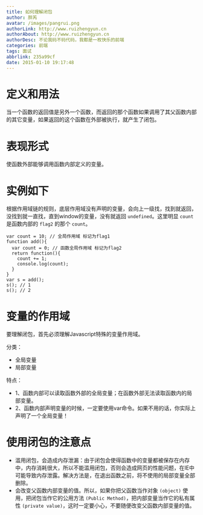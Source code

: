 ```yaml
---
title: 如何理解闭包
author: 胖芮
avatar: /images/pangrui.png
authorLink: http://www.ruizhengyun.cn
authorAbout: http://www.ruizhengyun.cn
authorDesc: 不论我码不码代码，我都是一枚快乐的前端
categories: 前端
tags: 面试
abbrlink: 235a99cf
date: 2015-01-10 19:17:48
---
```

# 定义和用法
当一个函数的返回值是另外一个函数，而返回的那个函数如果调用了其父函数内部的其它变量，如果返回的这个函数在外部被执行，就产生了闭包。

# 表现形式
使函数外部能够调用函数内部定义的变量。
<!--more-->
# 实例如下
根据作用域链的规则，底层作用域没有声明的变量，会向上一级找，找到就返回，没找到就一直找，直到window的变量，没有就返回 `undefined`。这里明显 `count` 是函数内部的 `flag2` 的那个 `count`。
```
var count = 10; // 全局作用域 标记为flag1
function add(){
  var count = 0; // 函数全局作用域 标记为flag2
  return function(){
    count += 1;
    console.log(count);
  }
}
var s = add();
s(); // 1
s(); // 2
```

# 变量的作用域
要理解闭包，首先必须理解Javascript特殊的变量作用域。

分类：
* 全局变量
* 局部变量

特点：
* 1、函数内部可以读取函数外部的全局变量；在函数外部无法读取函数内的局部变量。
* 2、函数内部声明变量的时候，一定要使用var命令。如果不用的话，你实际上声明了一个全局变量！

# 使用闭包的注意点
* 滥用闭包，会造成内存泄漏：由于闭包会使得函数中的变量都被保存在内存中，内存消耗很大，所以不能滥用闭包，否则会造成网页的性能问题，在IE中可能导致内存泄露。解决方法是，在退出函数之前，将不使用的局部变量全部删除。
* 会改变父函数内部变量的值。所以，如果你把父函数当作对象 `(object)` 使用，把闭包当作它的公用方法 `(Public Method)`，把内部变量当作它的私有属性 `(private value)`，这时一定要小心，不要随便改变父函数内部变量的值。